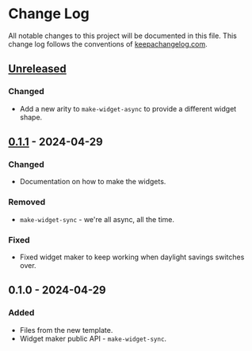 # Change Log
All notable changes to this project will be documented in this file. This change log follows the conventions of [keepachangelog.com](http://keepachangelog.com/).

## [Unreleased]
### Changed
- Add a new arity to `make-widget-async` to provide a different widget shape.

## [0.1.1] - 2024-04-29
### Changed
- Documentation on how to make the widgets.

### Removed
- `make-widget-sync` - we're all async, all the time.

### Fixed
- Fixed widget maker to keep working when daylight savings switches over.

## 0.1.0 - 2024-04-29
### Added
- Files from the new template.
- Widget maker public API - `make-widget-sync`.

[Unreleased]: https://sourcehost.site/your-name/game/compare/0.1.1...HEAD
[0.1.1]: https://sourcehost.site/your-name/game/compare/0.1.0...0.1.1
